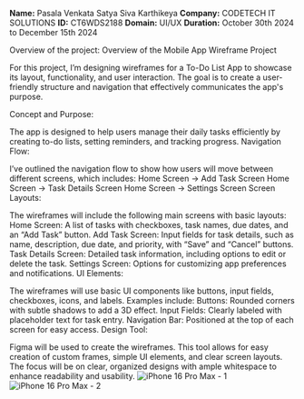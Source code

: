 **Name:** Pasala Venkata Satya Siva Karthikeya 
**Company:** CODETECH IT SOLUTIONS 
**ID:** CT6WDS2188 
**Domain:** UI/UX 
**Duration:** October 30th 2024 to December 15th 2024

Overview of the project: Overview of the Mobile App Wireframe Project

For this project, I’m designing wireframes for a To-Do List App to showcase its layout, functionality, and user interaction. The goal is to create a user-friendly structure and navigation that effectively communicates the app's purpose.

Concept and Purpose:

The app is designed to help users manage their daily tasks efficiently by creating to-do lists, setting reminders, and tracking progress.
Navigation Flow:

I’ve outlined the navigation flow to show how users will move between different screens, which includes:
Home Screen → Add Task Screen
Home Screen → Task Details Screen
Home Screen → Settings Screen
Screen Layouts:

The wireframes will include the following main screens with basic layouts:
Home Screen: A list of tasks with checkboxes, task names, due dates, and an “Add Task” button.
Add Task Screen: Input fields for task details, such as name, description, due date, and priority, with “Save” and “Cancel” buttons.
Task Details Screen: Detailed task information, including options to edit or delete the task.
Settings Screen: Options for customizing app preferences and notifications.
UI Elements:

The wireframes will use basic UI components like buttons, input fields, checkboxes, icons, and labels. Examples include:
Buttons: Rounded corners with subtle shadows to add a 3D effect.
Input Fields: Clearly labeled with placeholder text for task entry.
Navigation Bar: Positioned at the top of each screen for easy access.
Design Tool:

Figma will be used to create the wireframes. This tool allows for easy creation of custom frames, simple UI elements, and clear screen layouts.
The focus will be on clear, organized designs with ample whitespace to enhance readability and usability.
![iPhone 16 Pro Max - 1](https://github.com/user-attachments/assets/417bd9c7-8d0f-4871-a071-6b5fd32c9328)
![iPhone 16 Pro Max - 2](https://github.com/user-attachments/assets/f72ea7f3-6fb3-46b7-9fa4-c01ec0c71bab)
